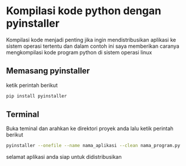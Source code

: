# Kompilasi kode python dengan pyinstaller

Kompilasi kode menjadi penting jika ingin mendistribusikan aplikasi ke sistem operasi tertentu dan dalam contoh ini saya memberikan caranya mengkompilasi kode program python di sistem operasi linux

## Memasang pyinstaller

ketik perintah berikut

```bash
pip install pyinstaller
```

## Terminal

Buka teminal dan arahkan ke direktori proyek anda lalu ketik perintah berikut  

```bash
pyinstaller --onefile --name nama_aplikasi --clean nama_program.py
```

selamat aplikasi anda siap untuk didistribusikan




















